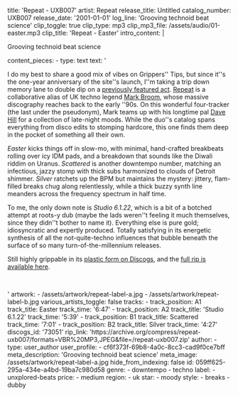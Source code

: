 title: 'Repeat - UXB007'
artist: Repeat
release_title: Untitled
catalog_number: UXB007
release_date: '2001-01-01'
log_line: 'Grooving technoid beat science​'
clip_toggle: true
clip_type: mp3
clip_mp3_file: /assets/audio/01-easter.mp3
clip_title: 'Repeat - Easter'
intro_content: |
  <p>Grooving technoid beat science
  </p>
content_pieces:
  -
    type: text
    text: '<p>I do my best to share a good mix of vibes on Grippers'' Tips, but since it''s the one-year anniversary of the site''s launch, I''m taking a trip down memory lane to double dip on a <a href="https://grippers.tips/rip/mark-broom-dave-hill-skool-beats-inner-life" target="_blank">previously featured act</a>. <a href="https://www.discogs.com/artist/6314-Repeat" target="_blank">Repeat</a> is a collaborative alias of UK techno legend <a href="https://www.discogs.com/artist/459-Mark-Broom" target="_blank">Mark Broom</a>, whose massive discography reaches back to the early ''90s. On this wonderful four-tracker (the last under the pseudonym), Mark teams up with his longtime pal <a href="https://www.discogs.com/artist/49518-Dave-Hill" target="_blank">Dave Hill</a> for a collection of late-night moods. While the duo''s catalog spans everything from disco edits to stomping hardcore, this one finds them deep in the pocket of something all their own.&nbsp;</p><p><i>Easter</i> kicks things off in slow-mo, with minimal, hand-crafted breakbeats rolling over icy IDM pads, and a breakdown that sounds like the Diwali riddim on Uranus. <i>Scattered </i>is another downtempo number, matching an infectious, jazzy stomp with thick subs harmonized to clouds of Detroit shimmer. <i>Silver</i> ratchets up the BPM but maintains the mystery: jittery, flam-filled breaks chug along relentlessly, while a thick buzzy synth line meanders across the frequency spectrum in half time.&nbsp;</p><p>To me, the only down note is <i>Studio 6.1.22</i>, which is a bit of a botched attempt at roots-y dub (maybe the lads weren''t feeling it much themselves, since they didn''t bother to name it). Everything else is pure gold; idiosyncratic and expertly produced. Totally satisfying in its energetic synthesis of all the not-quite-techno influences that bubble beneath the surface of so many turn-of-the-millennium releases.</p><p>Still highly grippable in its <a href="https://www.discogs.com/sell/release/73051" target="_blank">plastic form on Discogs</a>, and the <a href="https://archive.org/compress/repeat-uxb007/formats=VBR%20MP3,JPEG&amp;file=/repeat-uxb007.zip" target="_blank">full rip is available here</a>.</p><p><br></p>'
artwork:
  - /assets/artwork/repeat-label-a.jpg
  - /assets/artwork/repeat-label-b.jpg
various_artists_toggle: false
tracks:
  -
    track_position: A1
    track_title: Easter
    track_time: '6:47'
  -
    track_position: A2
    track_title: 'Studio 6.1.22'
    track_time: '5:39'
  -
    track_position: B1
    track_title: Scattered
    track_time: '7:01'
  -
    track_position: B2
    track_title: Silver
    track_time: '4:27'
discogs_id: '73051'
rip_link: 'https://archive.org/compress/repeat-uxb007/formats=VBR%20MP3,JPEG&file=/repeat-uxb007.zip'
author:
  -
    type: user_author
    user_profile:
      - cf6f373f-69b8-4a0c-8cc3-cad9f0ce7bff
meta_description: 'Grooving technoid beat science​'
meta_image: /assets/artwork/repeat-label-a.jpg
hide_from_indexing: false
id: 059ff625-295a-434e-a4bd-19ba7c980d58
genre:
  - downtempo
  - techno
label:
  - unxplored-beats
price:
  - medium
region:
  - uk
star:
  - moody
style:
  - breaks
  - dubby
